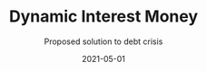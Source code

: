 ---
title: Dynamic Interest Money
subtitle: Proposed solution to debt crisis
layout: default
modal-id: 2
date: 2021-05-01
img: path.png
thumbnail: path-thumbnail.png
alt: image-alt
project-date: April 2014
description: Lorem ipsum dolor sit amet, usu cu alterum nominavi lobortis. At duo novum diceret. Tantas apeirian vix et, usu sanctus postulant inciderint ut, populo diceret necessitatibus in vim. Cu eum dicam feugiat noluisse.
github-link: https://github.com/SmartLoan/pineapple_token

---